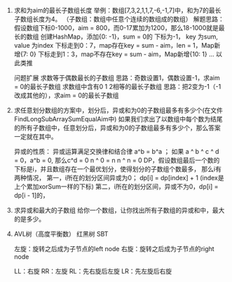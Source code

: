 1. 求和为aim的最长子数组长度
   举例：数组[7,3,2,1,1,7,-6,-1,7]中，和为7的最长子数组长度为4。
   （子数组：数组中任意个连续的数组成的数组）
   解题思路：
   假设数组下标0-1000，aim = 800，而0-17累加为1200，那么18-1000就是最长的数组
   创建HashMap，添加{0: -1}，sum = 0的  下标为-1， key 为sum, value 为index
   下标走到0：7，map存在key = sum - aim，len = 1，Map新增{7: 0}
   下标走到1：3，map不存在key = sum - aim，Map新增{10: 1}
   ...
   以此类推
   
   问题扩展
    求数等于偶数最长的子数组
        思路：奇数设置1，偶数设置-1，求aim = 0的最长子数组
    求数组中含有0  1  2相等的最长子数组
        思路：把2变为-1（-1改成其他的），求aim = 0的最长子数组
        
2. 求任意划分数组的方案中，划分后，异或和为0的子数组最多有多少个(在文件FindLongSubArraySumEqualAim中)
    如果我们求出了以数组中每个数为结尾的所有子数组中，任意划分后，异或和为0的子数组最多有多少个，那么答案一定就在其中。
    
    异或的性质：
        异或运算满足交换律和结合律 a^b = b^a ； 如果 a ^ b ^ c ^ d = 0，a^b = 0, 那么c^d = 0
        n ^ 0 = n
        n ^ n = 0
    DP，假设数组最后一个数的下标是i，并且数组存在一个最优划分，使得划分的子数组个数最多，
        那么i有两种情况，
        第一，i所在的划分区间异或为0； dp[i] = dp[index] + 1 (index是上个累加xorSum一样的下标)
        第二，i所在的划分区间，异或不为0，dp[i] = dp[i - 1]的，
        
    
    
2. 求异或和最大的子数组
   给你一个数组，让你找出所有子数组的异或和中，最大的是多少。
   
   
   
3. AVL树（高度平衡数）
   红黑树
   SBT
   
   左旋：旋转之后成为子节点的left node
   右旋：旋转之后成为子节点的right node
   
   LL：右旋
   RR：左旋 
   RL：先右旋后左旋 
   LR：先左旋后右旋
   
   

    